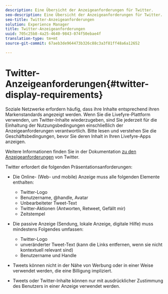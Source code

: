 ```yaml
---
description: Eine Übersicht der Anzeigeanforderungen für Twitter.
seo-description: Eine Übersicht der Anzeigeanforderungen für Twitter.
seo-title: Twitter-Anzeigeanforderungen
solution: Experience Manager
title: Twitter-Anzeigeanforderungen
uuid: 705c25b8-4a25-4640-9843-074f50ebae4f
translation-type: tm+mt
source-git-commit: 67aeb3de964473b326c88c3a3f81ff48a6a12652

---
```



# Twitter-Anzeigeanforderungen{#twitter-display-requirements}

Soziale Netzwerke erfordern häufig, dass ihre Inhalte entsprechend ihren Markenstandards angezeigt werden. Wenn Sie die Livefyre-Plattform verwenden, um Twitter-Inhalte wiederzugeben, sind Sie jederzeit für die Einhaltung der Nutzungsbedingungen einschließlich der Anzeigeanforderungen verantwortlich. Bitte lesen und verstehen Sie die Geschäftsbedingungen, bevor Sie deren Inhalt in Ihren Livefyre-Apps anzeigen.

Weitere Informationen finden Sie in der Dokumentation [zu den Anzeigeanforderungen](https://about.twitter.com/company/display-requirements) von Twitter.

Twitter erfordert die folgenden Präsentationsanforderungen:

* Die Online- (Web- und mobile) Anzeige muss alle folgenden Elemente enthalten:

   * Twitter-Logo
   * Benutzername, @handle, Avatar
   * Unbearbeiteter Tweet-Text
   * Twitter-Aktionen (Antworten, Retweet, Gefällt mir)
   * Zeitstempel

* Die passive Anzeige (Sendung, lokale Anzeige, digitale Hilfe) muss mindestens Folgendes umfassen:

   * Twitter-Logo
   * unveränderter Tweet-Text (kann die Links entfernen, wenn sie nicht kontextuell relevant sind)
   * Benutzername und Handle

* Tweets können nicht in der Nähe von Werbung oder in einer Weise verwendet werden, die eine Billigung impliziert.
* Tweets oder Twitter-Inhalte können nur mit ausdrücklicher Zustimmung des Benutzers in einer Anzeige verwendet werden.
